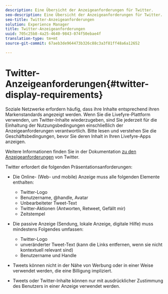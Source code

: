 ```yaml
---
description: Eine Übersicht der Anzeigeanforderungen für Twitter.
seo-description: Eine Übersicht der Anzeigeanforderungen für Twitter.
seo-title: Twitter-Anzeigeanforderungen
solution: Experience Manager
title: Twitter-Anzeigeanforderungen
uuid: 705c25b8-4a25-4640-9843-074f50ebae4f
translation-type: tm+mt
source-git-commit: 67aeb3de964473b326c88c3a3f81ff48a6a12652

---
```



# Twitter-Anzeigeanforderungen{#twitter-display-requirements}

Soziale Netzwerke erfordern häufig, dass ihre Inhalte entsprechend ihren Markenstandards angezeigt werden. Wenn Sie die Livefyre-Plattform verwenden, um Twitter-Inhalte wiederzugeben, sind Sie jederzeit für die Einhaltung der Nutzungsbedingungen einschließlich der Anzeigeanforderungen verantwortlich. Bitte lesen und verstehen Sie die Geschäftsbedingungen, bevor Sie deren Inhalt in Ihren Livefyre-Apps anzeigen.

Weitere Informationen finden Sie in der Dokumentation [zu den Anzeigeanforderungen](https://about.twitter.com/company/display-requirements) von Twitter.

Twitter erfordert die folgenden Präsentationsanforderungen:

* Die Online- (Web- und mobile) Anzeige muss alle folgenden Elemente enthalten:

   * Twitter-Logo
   * Benutzername, @handle, Avatar
   * Unbearbeiteter Tweet-Text
   * Twitter-Aktionen (Antworten, Retweet, Gefällt mir)
   * Zeitstempel

* Die passive Anzeige (Sendung, lokale Anzeige, digitale Hilfe) muss mindestens Folgendes umfassen:

   * Twitter-Logo
   * unveränderter Tweet-Text (kann die Links entfernen, wenn sie nicht kontextuell relevant sind)
   * Benutzername und Handle

* Tweets können nicht in der Nähe von Werbung oder in einer Weise verwendet werden, die eine Billigung impliziert.
* Tweets oder Twitter-Inhalte können nur mit ausdrücklicher Zustimmung des Benutzers in einer Anzeige verwendet werden.
